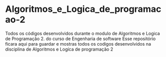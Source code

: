 # Algoritmos_e_Logica_de_programacao-2
Todos os códigos desenvolvidos durante o modulo de Algoritmos e Logica de Programação 2. do curso de Engenharia de software
Esse repositório ficara aqui para guardar e mostras todos os codigos desenvolvidos na disciplina de Algoritmos e Logíca de programação 2
